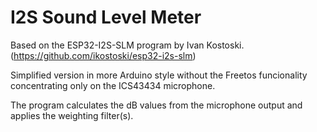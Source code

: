 # I2S Sound Level Meter

Based on the ESP32-I2S-SLM program by Ivan Kostoski. (https://github.com/ikostoski/esp32-i2s-slm)

Simplified version in more Arduino style without the Freetos funcionality concentrating only on the ICS43434 microphone.

The program calculates the dB values from the microphone output and applies the weighting filter(s).